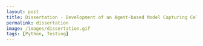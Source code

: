 ```yaml
---
layout: post
title: Dissertation - Development of an Agent-based Model Capturing Cellular Interactions Associated with Heart Attack
permalink: dissertation
image: /images/dissertation.gif
tags: [Python, Testing]
---
```

